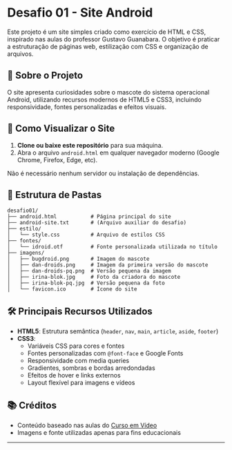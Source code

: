 # Desafio 01 - Site Android

Este projeto é um site simples criado como exercício de HTML e CSS, inspirado nas aulas do professor Gustavo Guanabara. O objetivo é praticar a estruturação de páginas web, estilização com CSS e organização de arquivos.

## 📄 Sobre o Projeto
O site apresenta curiosidades sobre o mascote do sistema operacional Android, utilizando recursos modernos de HTML5 e CSS3, incluindo responsividade, fontes personalizadas e efeitos visuais.

## 🚀 Como Visualizar o Site
1. **Clone ou baixe este repositório** para sua máquina.
2. Abra o arquivo `android.html` em qualquer navegador moderno (Google Chrome, Firefox, Edge, etc).

Não é necessário nenhum servidor ou instalação de dependências.

## 📁 Estrutura de Pastas
```
desafio01/
├── android.html           # Página principal do site
├── android-site.txt       # (Arquivo auxiliar do desafio)
├── estilo/
│   └── style.css          # Arquivo de estilos CSS
├── fontes/
│   └── idroid.otf         # Fonte personalizada utilizada no título
├── imagens/
│   ├── bugdroid.png       # Imagem do mascote
│   ├── dan-droids.png     # Imagem da primeira versão do mascote
│   ├── dan-droids-pq.png  # Versão pequena da imagem
│   ├── irina-blok.jpg     # Foto da criadora do mascote
│   ├── irina-blok-pq.jpg  # Versão pequena da foto
│   └── favicon.ico        # Ícone do site
```

## 🛠️ Principais Recursos Utilizados
- **HTML5**: Estrutura semântica (`header`, `nav`, `main`, `article`, `aside`, `footer`)
- **CSS3**:
  - Variáveis CSS para cores e fontes
  - Fontes personalizadas com `@font-face` e Google Fonts
  - Responsividade com media queries
  - Gradientes, sombras e bordas arredondadas
  - Efeitos de hover e links externos
  - Layout flexível para imagens e vídeos

## 📚 Créditos
- Conteúdo baseado nas aulas do [Curso em Vídeo](https://www.cursoemvideo.com/)
- Imagens e fonte utilizadas apenas para fins educacionais

---

